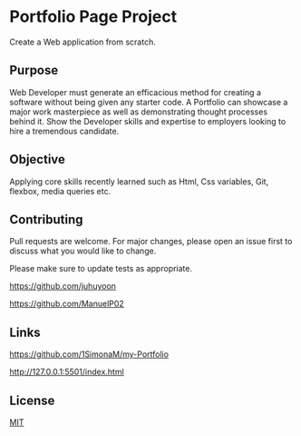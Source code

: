# Portfolio Page Project

Create a Web application from scratch.


## Purpose

Web Developer must generate an efficacious method for creating a software without being given any starter code. A Portfolio can showcase a major work masterpiece as well as demonstrating thought processes behind it. Show the Developer skills and expertise to employers looking to hire a tremendous candidate. 


## Objective

Applying core skills recently learned such as Html, Css variables, Git, flexbox, media queries etc.


## Contributing

Pull requests are welcome. For major changes, please open an issue first
to discuss what you would like to change.

Please make sure to update tests as appropriate.

https://github.com/juhuyoon

https://github.com/ManuelP02


## Links

https://github.com/1SimonaM/my-Portfolio

http://127.0.0.1:5501/index.html


## License

[MIT](https://choosealicense.com/licenses/mit/)